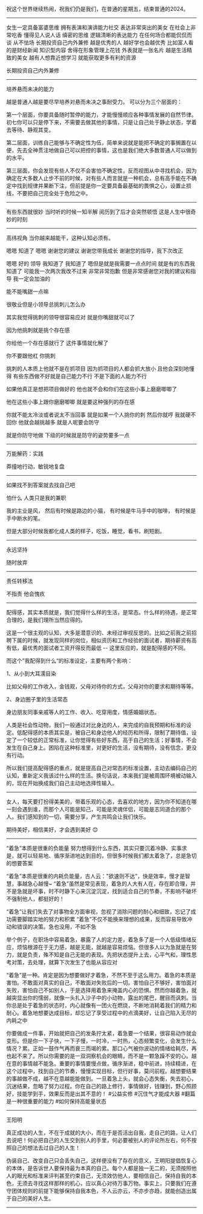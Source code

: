 祝这个世界继续热闹，祝我们仍是我们，在普通的星期五，结束普通的2024。

---

女生一定具备富婆思维
拥有表演和演讲能力社交
表达非常突出的美女
在社会上非常吃香
懂得见人说人话
缜密的思维
逻辑清晰的表达能力
在任何场合都能侃侃而谈 从不怯场
长期投资自己内外兼修
越是优秀的人 越好学也会越优秀
比如富人看的是财经新闻
知识型内容
舍得在形象管理上花钱
外表就是一张名片
越是生活精致的美女
越有人想靠近想学习
就能获取更多有利的资源

长期投资自己内外兼修

---

培养悬而未决的能力

越是普通人越是要尽早培养对悬而未决之事耐受力。
可以分为三个层面的：

第一个层面，你要具备随时暂停的能力，才能慢慢顺应各种事情发展的自然节律。初七你可以只是停下来，不需要去做其他的事情，只是让自己处于静止状态，学着去等待、静观其变。

第二层面，训练自己能够与不确定性为伍，简单来说就是能把不确定的事搁置在以便，先去全神贯注地做自己可以把控的事情，这也是我们绝大多数普通人可以做到的水平。

第三层面，你会发现有些人不仅不会害怕不确定性，反而视图从中寻找机会，因为确定在大多数人止步不前的时候，对有些人而言就是一种机会，总有高手能在不确定中找到规律并果断下注，但前提是你一定要具备最基础的畏惧之心，设置止损线，不要把自己完全处于危险之中。

---

有些东西就很妙
当时听的时候一知半解
阅历到了后才会突然顿悟
这是人生中很奇妙的时刻

---

高纬视角
当你越来越能干，这种认知必须有。

嗯嗯
知道了 嗯嗯
谢谢您的建议
谢谢您带我成长
谢谢您的指导，我下次改正

嗯嗯 好的
领导 我知道了 我知道了
嗯但是就是我需要一点点时间
就是有的东西我知道了
可能我一次两次我改不过来 非常非常抱歉
但是非常感谢您对我的建议和指导
我一定会加油的

能不能嘴甜一点嘛

很敬业但是小领导总挑刺儿怎么办

其实我觉得挑刺的领导很容易应对
就是你嘴甜就可以了

因为他挑刺就是挑个存在感

你给他一个存在感就行了
这件事情就化解了

你不要跟他杠 你挑刺

挑刺的人本质上他就不是在抓项目
因为抓项目的人都会抓大放小
且他会深刻地懂得
有些东西做不好就是自己能力不行
不是下面的人能力不行

如果他真正是想把项目做好的
他也就不会和你们在这些小事上磨磨唧唧了

他在这些小事上跟你磨磨唧唧
就是要这种强列的存在感

你就不能太冷淡或者说太不当回事
就是如果一个人挑你的刺
然后你就哼 我就硬不回你
他就会越挑越多
就是人呢要会防守

就是你防守地做
下级的时候就是防守的姿势要多一点

---

万能解药：实践

莽撞地行动，敏锐地复盘

---

如果找不到答案就去找自己吧

怕什么
人类只是我的兼职

我的主业是风，
然后有时候是路边的小猫，
有时候是牛马手中的咖啡，
有时候是手中断水的笔。

但是大部分时候我都化成人类的样子，吃饭，睡觉，看书，刷短剧。

---

永远坚持

随时放弃

----

责任转移法

不指责
他会愧疚

---

配得感，其实本质就是，我们觉得什么样的生活，是常态。什么样的待遇，是正常合理的，是我们理所当然应得的。

这是一个很主观的认知，大多是潜意识的、未经过审视反思的。比如之前我之前招聘下属的时候，就发现同样的岗位，相似资历和工作经验的面试者，期待薪资有高有低，最优秀的面试者工资开得反而最低 -- 这里反应的，就是配得感的不同。

而这个”我配得到什么“的标准设定，主要有两个影响：

1、从小到大耳濡目染

比如父母的工作收入，金钱观，父母对待你的方式，父母对你的要求和期待等等。

2、身边圈子里的生活常态

身边朋友同事亲戚等人的工作、收入、吃穿用度，情感婚姻状态。

人类是社会性动物，我们一般通过对比身边的人，来完成的自我预期和标准的设定。低配得感的本质其实是，被自己和身边他人的经历和所得，限制了期待值，设定了一个较低的正常标准，让你觉得有些好东西，高于自己的生活；好事情，不会发生在自己身上。困陷在这种标准里，对更好的生活，没有期待，没有信念，更没有行动。

所以我们提高配得感的重点，就是提高自己对常态的标准设置，主动去编码自己的认知，重新定义我该过什么样的生活。换句话说，本来我们是被周围环境被动输入的，现在开始换成我们自己主动地选择性输入。

---

女人，每天要打扮得美美的，带着乐观的心态，去喜欢的地方，因为你不知道在哪一刻会遇到谁，而那个人可能是知己，可能是灵魂伴侣，可能是志同道合的那个人。我们感知到的一切，需要分享，产生共鸣会让我们快乐。

期待美好，相信美好，才会遇到美好 😊

---

“着急”本质是很重的负能量
努力想得到什么东西，其实只要沉着冷静、实事求是，就可以轻易地、循序渐进地达到目的，但很多时候我们都太着急了，总是急切的想要答案

“着急”本质是很重的内耗负能量，古人云："欲速则不达”，快是效率，慢才是智慧，事越急心越慢~
“着急”虽然是常见表现，着急的人大有人在，存在即合理，并不是急就是坏事，时不时静下心来沉淀沉淀，找到适合自己的节奏，不影响不破坏不强制他人，都挺好的！

“着急”让我们失去了对事物全方面审视，忽视了消除问题的耐心和细致，忘记了成功需要脚踏实地的努力和积累
“着急”不仅不能换来理想的成果，反而容易导致冲动和错误的决策。急也没用，不如不急

举个例子，在职场中容易着急，暴露了人的定力差，着急多了是一个人低级情绪反应，烦恼根源在于无力感，越是无能，就越是容易烦恼。但很多人以为急就是在努力，就是负责，殊不知是自己无能的表现。先把状态提升上去，心平气和，理性思考对策，去处理，就算下次发生了也能从容应对

“着急”是一种。肯定是因为想要做好才着急，不然不至于这么用力。着急的本质是害怕。不敢面对真实的自己，不敢面对失败后的一切。害怕自己不够好，害怕面对失败，害怕自己不如别人，于是选择用着急来掩盖内心的恐惧。然而你越着急，就越突显出你的懦弱，就像一头扎入沙子中的小动物，露出的尾巴，醒目而讽刺。当你总是处于着急的状态时，内心就像有一团火在燃烧，不断地消耗着我们的精力和耐心。着急地想要达成目标，却忘记了享受过程中的点滴美好，让自己陷入无尽的内耗之中

你要做成一件事，开始就把自己的发条拧太紧，着急要一个结果，很容易动作就会变形。但是你一下子快，一下子慢，一时冷，一时热，心态频繁变化，会发生什么情况？累。正如一鼓作气再而衰三而竭的累。那口心气被你波动的情绪给耗尽，再也起不来了。所以你需要的是一双洞察机会的眼睛，而不是一颗急躁不安的心。越在意的事情越不能急。重要的事情要慢点做，循序渐进，稳中前进，持续精进，在这个过程中，找到自己的节奏，慢慢实现目标，但行好事，莫问前程。越想要结果的事越做不成，越不在意越能能做到。一旦着急上头，就会心态失衡，失去初心，沉迷结果，忽略了努力过程。你在自己的路上修行，事情做好，钱赚到，野心照顾好，技能学到手，效果反而是出其不意的！
#公益实修 #沉住气才能成大器 #翻篇是一种很重要的能力 #如何保持高能量状态

----

王阳明

真正成功的人生，不在于成就的大小，而在于是否活出自我，走自己的路，让人们去说吧！何必把自己的人生交到别人的手里，何必要被别人的评论所左右，何不按照自己的想法去过自己的人生！

伪装自己、改变自己只会丢失自己，这样便没有了存在的意义，王明阳提倡恢复心的本体，是告诉世人要保持最为本真的自己。每个人都是独一无二的，无须按照他人的眼光和标准来评判甚至约束自己，无须效仿他人，要相信自己，保持自我的本色，无须去寻找这样那样的机心，应以真心对待万事万物。事实上，只要我们在遵守团体规则的前提下能够保持自我本色，不人云亦云，不亦步亦趋，就能创造出属于自己的美好人生。

---


